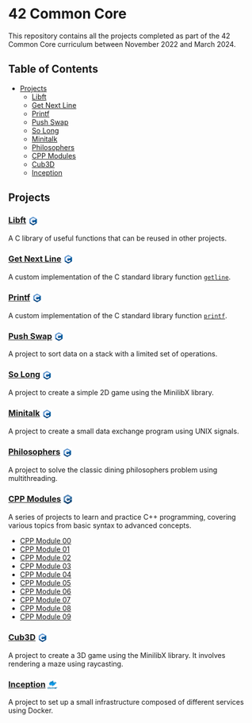 # 42 Common Core

This repository contains all the projects completed as part of the 42 Common Core curriculum between November 2022 and March 2024.

## Table of Contents

- [Projects](#projects)
  - [Libft](#libft)
  - [Get Next Line](#get-next-line)
  - [Printf](#printf)
  - [Push Swap](#push-swap)
  - [So Long](#so-long)
  - [Minitalk](#minitalk)
  - [Philosophers](#philosophers)
  - [CPP Modules](#cpp-modules)
  - [Cub3D](#cub3d)
  - [Inception](#inception)

## Projects

### [Libft](libft/) <img src="https://raw.githubusercontent.com/github/explore/main/topics/c/c.png" width="20" style="vertical-align: middle;">
A C library of useful functions that can be reused in other projects.

### [Get Next Line](get_next_line/) <img src="https://raw.githubusercontent.com/github/explore/main/topics/c/c.png" width="20" style="vertical-align: middle;">
A custom implementation of the C standard library function [`getline`](https://man7.org/linux/man-pages/man3/getline.3.html).

### [Printf](printf/) <img src="https://raw.githubusercontent.com/github/explore/main/topics/c/c.png" width="20" style="vertical-align: middle;">
A custom implementation of the C standard library function [`printf`](https://man7.org/linux/man-pages/man3/fprintf.3.html).

### [Push Swap](push_swap/) <img src="https://raw.githubusercontent.com/github/explore/main/topics/c/c.png" width="20" style="vertical-align: middle;">
A project to sort data on a stack with a limited set of operations.

### [So Long](so_long/) <img src="https://raw.githubusercontent.com/github/explore/main/topics/c/c.png" width="20" style="vertical-align: middle;">
A project to create a simple 2D game using the MinilibX library.

### [Minitalk](minitalk/) <img src="https://raw.githubusercontent.com/github/explore/main/topics/c/c.png" width="20" style="vertical-align: middle;">
A project to create a small data exchange program using UNIX signals.

### [Philosophers](philo/) <img src="https://raw.githubusercontent.com/github/explore/main/topics/c/c.png" width="20" style="vertical-align: middle;">
A project to solve the classic dining philosophers problem using multithreading.

### [CPP Modules](cpp/) <img src="https://raw.githubusercontent.com/github/explore/main/topics/cpp/cpp.png" width="20" style="vertical-align: middle;">
A series of projects to learn and practice C++ programming, covering various topics from basic syntax to advanced concepts.

- [CPP Module 00](cpp/cpp00/)
- [CPP Module 01](cpp/cpp01/)
- [CPP Module 02](cpp/cpp02/)
- [CPP Module 03](cpp/cpp03/)
- [CPP Module 04](cpp/cpp04/)
- [CPP Module 05](cpp/cpp05/)
- [CPP Module 06](cpp/cpp06/)
- [CPP Module 07](cpp/cpp07/)
- [CPP Module 08](cpp/cpp08/)
- [CPP Module 09](cpp/cpp09/)

### [Cub3D](cub3d/) <img src="https://raw.githubusercontent.com/github/explore/main/topics/c/c.png" width="20" style="vertical-align: middle;">
A project to create a 3D game using the MinilibX library. It involves rendering a maze using raycasting.

### [Inception](inception/) <img src="https://raw.githubusercontent.com/github/explore/main/topics/docker/docker.png" width="20" style="vertical-align: middle;">
A project to set up a small infrastructure composed of different services using Docker.
